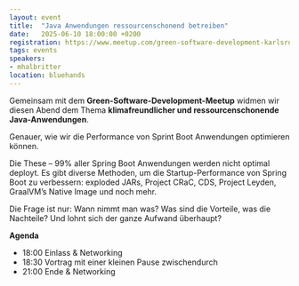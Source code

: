 ```yaml
---
layout: event
title:  "Java Anwendungen ressourcenschonend betreiben"
date:   2025-06-10 18:00:00 +0200
registration: https://www.meetup.com/green-software-development-karlsruhe/events/307655432/
tags: events
speakers:
- mhalbritter
location: bluehands
---
```


Gemeinsam mit dem **Green-Software-Development-Meetup** widmen wir diesen Abend dem Thema **klimafreundlicher und ressourcenschonende Java-Anwendungen**.

Genauer, wie wir die Performance von Sprint Boot Anwendungen optimieren können.

Die These – 99% aller Spring Boot Anwendungen werden nicht optimal deployt. Es gibt diverse Methoden, um die Startup-Performance von Spring Boot zu verbessern: exploded JARs, Project CRaC, CDS, Project Leyden, GraalVM’s Native Image und noch mehr.

Die Frage ist nur: Wann nimmt man was? Was sind die Vorteile, was die Nachteile? Und lohnt sich der ganze Aufwand überhaupt?

**Agenda**

- 18:00 Einlass & Networking
- 18:30 Vortrag mit einer kleinen Pause zwischendurch
- 21:00 Ende & Networking
